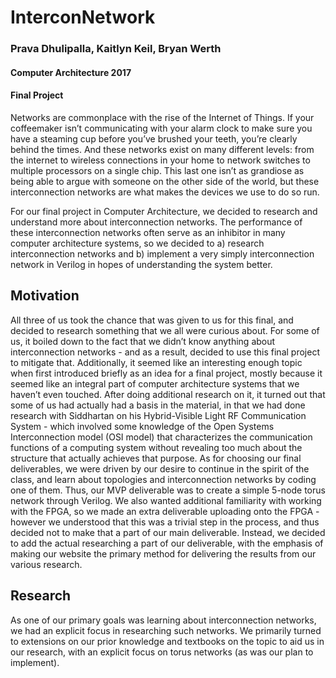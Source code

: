 # InterconNetwork
### Prava Dhulipalla, Kaitlyn Keil, Bryan Werth

#### Computer Architecture 2017
#### Final Project

Networks are commonplace with the rise of the Internet of Things. If your coffeemaker isn’t communicating with your alarm clock to make sure you have a steaming cup before you’ve brushed your teeth, you’re clearly behind the times. And these networks exist on many different levels: from the internet to wireless connections in your home to network switches to multiple processors on a single chip. This last one isn’t as grandiose as being able to argue with someone on the other side of the world, but these interconnection networks are what makes the devices we use to do so run.

For our final project in Computer Architecture, we decided to research and understand more about interconnection networks. The performance of these interconnection networks often serve as an inhibitor in many computer architecture systems, so we decided to a) research interconnection networks and b) implement a very simply interconnection network in Verilog in hopes of understanding the system better.

## Motivation
All three of us took the chance that was given to us for this final, and decided to research something that we all were curious about. For some of us, it boiled down to the fact that we didn’t know anything about interconnection networks - and as a result, decided to use this final project to mitigate that. Additionally, it seemed like an interesting enough topic when first introduced briefly as an idea for a final project, mostly because it seemed like an integral part of computer architecture systems that we haven’t even touched.
After doing additional research on it, it turned out that some of us had actually had a basis in the material, in that we had done research with Siddhartan on his Hybrid-Visible Light RF Communication System - which involved some knowledge of the Open Systems Interconnection model (OSI model) that characterizes the communication functions of a computing system without revealing too much about the structure that actually achieves that purpose.
As for choosing our final deliverables, we were driven by our desire to continue in the spirit of the class, and learn about topologies and interconnection networks by coding one of them. Thus, our MVP deliverable was to create a simple 5-node torus network through Verilog. We also wanted additional familiarity with working with the FPGA, so we made an extra deliverable uploading onto the FPGA - however we understood that this was a trivial step in the process, and thus decided not to make that a part of our main deliverable. Instead, we decided to add the actual researching a part of our deliverable, with the emphasis of making our website the primary method for delivering the results from our various research. 

## Research

As one of our primary goals was learning about interconnection networks, we had an explicit focus in researching such networks. We primarily turned to extensions on our prior knowledge and textbooks on the topic to aid us in our research, with an explicit focus on torus networks (as was our plan to implement).

